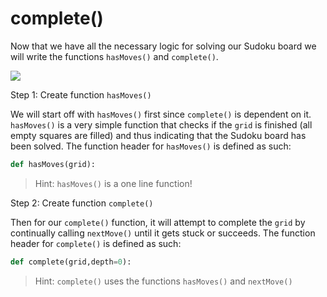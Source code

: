 <!--title={completing the Sudoku board: complete(), hasMoves()}-->

<!--badges={Algorithmns:60}-->

<!--concepts{Functions}-->

# complete()

Now that we have all the necessary logic for solving our Sudoku board we will write the functions `hasMoves()` and `complete()`.

![](https://i.stack.imgur.com/tV15V.png)

Step 1: Create function `hasMoves()`

We will start off with `hasMoves()` first since `complete()` is dependent on it. `hasMoves()` is a very simple function that checks if the `grid` is finished (all empty squares are filled) and thus indicating that the Sudoku board has been solved. The function header for `hasMoves()` is defined as such:

```python
def hasMoves(grid):
```

> Hint: `hasMoves()` is a one line function!



Step 2: Create function `complete()`

Then for our `complete()` function, it will attempt to complete the `grid` by continually calling `nextMove()` until it gets stuck or succeeds. The function header for `complete()` is defined as such:

```python
def complete(grid,depth=0):
```

> Hint: `complete()` uses the functions `hasMoves()` and `nextMove()`

